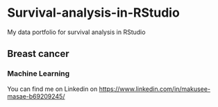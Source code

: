 # Survival-analysis-in-RStudio
My data portfolio for survival analysis in RStudio
## Breast cancer
### Machine Learning

You can find me on Linkedin on https://www.linkedin.com/in/makusee-masae-b69209245/
